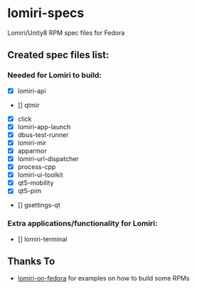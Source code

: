 # lomiri-specs
Lomiri/Unity8 RPM spec files for Fedora

## Created spec files list:
### Needed for Lomiri to build:
* [X] lomiri-api
* [] qtmir
* [X] click
* [X] lomiri-app-launch
* [X] dbus-test-runner
* [X] lomiri-mir
* [X] apparmor
* [X] lomiri-url-dispatcher
* [X] process-cpp
* [X] lomiri-ui-toolkit
* [X] qt5-mobility
* [X] qt5-pim
* [] gsettings-qt

### Extra applications/functionality for Lomiri:
* [] lomiri-terminal

## Thanks To
* [lomiri-on-fedora](https://gitlab.com/erlend.io/lomiri-on-fedora) for examples on how to build some RPMs